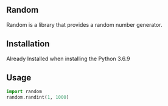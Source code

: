 ## Random

Random is a library that provides a random number generator.

## Installation

Already Installed when installing the Python 3.6.9

## Usage

```python
import random
random.randint(1, 1000)
```
